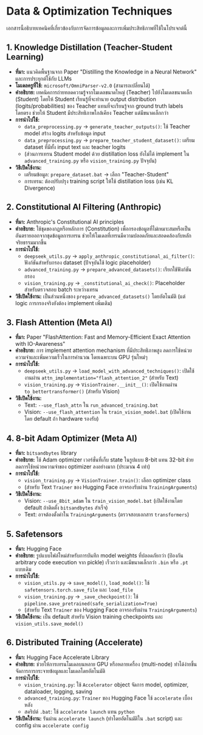 # Data & Optimization Techniques

เอกสารนี้อธิบายเทคนิคที่เกี่ยวข้องกับการจัดการข้อมูลและการเพิ่มประสิทธิภาพที่ใช้ในโปรเจกต์นี้

## 1. Knowledge Distillation (Teacher-Student Learning)

-   **ที่มา:** แนวคิดพื้นฐานจาก Paper "Distilling the Knowledge in a Neural Network" และการประยุกต์ใช้กับ LLMs
-   **โมเดลครูที่ใช้:** `microsoft/OmniParser-v2.0` (สามารถเปลี่ยนได้)
-   **คำอธิบาย:** เทคนิคการถ่ายทอดความรู้จากโมเดลขนาดใหญ่ (Teacher) ไปยังโมเดลขนาดเล็ก (Student) โดยให้ Student เรียนรู้ที่จะทำนาย output distribution (logits/probabilities) ของ Teacher แทนที่จะเรียนรู้จาก ground truth labels โดยตรง ช่วยให้ Student มีประสิทธิภาพใกล้เคียง Teacher แต่มีขนาดเล็กกว่า
-   **การนำไปใช้:**
    -   `data_preprocessing.py` -> `generate_teacher_outputs()`: ใช้ Teacher model สร้าง logits สำหรับข้อมูล input
    -   `data_preprocessing.py` -> `prepare_teacher_student_dataset()`: เตรียม dataset ที่มีทั้ง input text และ teacher logits
    -   (ส่วนการเทรน Student model ด้วย distillation loss ยังไม่ได้ implement ใน `advanced_training.py` หรือ `vision_training.py` ปัจจุบัน)
-   **วิธีเปิดใช้งาน:**
    -   เตรียมข้อมูล: `prepare_dataset.bat` -> เลือก "Teacher-Student"
    -   การเทรน: ต้องปรับปรุง training script ให้ใช้ distillation loss (เช่น KL Divergence)

## 2. Constitutional AI Filtering (Anthropic)

-   **ที่มา:** Anthropic's Constitutional AI principles
-   **คำอธิบาย:** ใช้ชุดของกฎหรือหลักการ (Constitution) เพื่อกรองข้อมูลที่ไม่เหมาะสมหรือเป็นอันตรายออกจากชุดข้อมูลการเทรน ช่วยให้โมเดลที่เทรนมีความปลอดภัยและสอดคล้องกับหลักจริยธรรมมากขึ้น
-   **การนำไปใช้:**
    -   `deepseek_utils.py` -> `apply_anthropic_constitutional_ai_filter()`: ฟังก์ชันสำหรับกรอง dataset (ปัจจุบันใช้ logic placeholder)
    -   `advanced_training.py` -> `prepare_advanced_datasets()`: เรียกใช้ฟังก์ชันกรอง
    -   `vision_training.py` -> `_constitutional_ai_check()`: Placeholder สำหรับตรวจสอบ batch ระหว่างเทรน
-   **วิธีเปิดใช้งาน:** เป็นส่วนหนึ่งของ `prepare_advanced_datasets()` โดยอัตโนมัติ (แต่ logic การกรองจริงยังต้อง implement เพิ่มเติม)

## 3. Flash Attention (Meta AI)

-   **ที่มา:** Paper "FlashAttention: Fast and Memory-Efficient Exact Attention with IO-Awareness"
-   **คำอธิบาย:** การ implement attention mechanism ที่มีประสิทธิภาพสูง ลดการใช้หน่วยความจำและเพิ่มความเร็วในการคำนวณ โดยเฉพาะบน GPU รุ่นใหม่ๆ
-   **การนำไปใช้:**
    -   `deepseek_utils.py` -> `load_model_with_advanced_techniques()`: เปิดใช้งานผ่าน `attn_implementation="flash_attention_2"` (สำหรับ Text)
    -   `vision_training.py` -> `VisionTrainer.__init__()`: เปิดใช้งานผ่าน `to_bettertransformer()` (สำหรับ Vision)
-   **วิธีเปิดใช้งาน:**
    -   Text: `--use_flash_attn` ใน `run_advanced_training.bat`
    -   Vision: `--use_flash_attention` ใน `train_vision_model.bat` (เปิดใช้งานโดย default ถ้า hardware รองรับ)

## 4. 8-bit Adam Optimizer (Meta AI)

-   **ที่มา:** `bitsandbytes` library
-   **คำอธิบาย:** ใช้ Adam optimizer เวอร์ชั่นที่เก็บ state ในรูปแบบ 8-bit แทน 32-bit ช่วยลดการใช้หน่วยความจำของ optimizer ลงอย่างมาก (ประมาณ 4 เท่า)
-   **การนำไปใช้:**
    -   `vision_training.py` -> `VisionTrainer.train()`: เลือก optimizer class
    -   (สำหรับ Text `Trainer` ของ Hugging Face อาจรองรับผ่าน `TrainingArguments`)
-   **วิธีเปิดใช้งาน:**
    -   Vision: `--use_8bit_adam` ใน `train_vision_model.bat` (เปิดใช้งานโดย default ถ้าติดตั้ง `bitsandbytes` สำเร็จ)
    -   Text: อาจต้องตั้งค่าใน `TrainingArguments` (ตรวจสอบเอกสาร `transformers`)

## 5. Safetensors

-   **ที่มา:** Hugging Face
-   **คำอธิบาย:** รูปแบบไฟล์ใหม่สำหรับการบันทึก model weights ที่ปลอดภัยกว่า (ป้องกัน arbitrary code execution จาก pickle) เร็วกว่า และมีขนาดเล็กกว่า `.bin` หรือ `.pt` แบบเดิม
-   **การนำไปใช้:**
    -   `vision_utils.py` -> `save_model()`, `load_model()`: ใช้ `safetensors.torch.save_file` และ `load_file`
    -   `vision_training.py` -> `_save_checkpoint()`: ใช้ `pipeline.save_pretrained(safe_serialization=True)`
    -   (สำหรับ Text `Trainer` ของ Hugging Face อาจรองรับผ่าน `TrainingArguments`)
-   **วิธีเปิดใช้งาน:** เป็น default สำหรับ Vision training checkpoints และ `vision_utils.save_model()`

## 6. Distributed Training (Accelerate)

-   **ที่มา:** Hugging Face Accelerate Library
-   **คำอธิบาย:** ช่วยให้การเทรนโมเดลบนหลาย GPU หรือหลายเครื่อง (multi-node) ทำได้ง่ายขึ้น จัดการการกระจายข้อมูลและโมเดลโดยอัตโนมัติ
-   **การนำไปใช้:**
    -   `vision_training.py`: ใช้ `Accelerator` object จัดการ model, optimizer, dataloader, logging, saving
    -   `advanced_training.py`: `Trainer` ของ Hugging Face ใช้ `accelerate` เบื้องหลัง
    -   สคริปต์ `.bat`: ใช้ `accelerate launch` แทน `python`
-   **วิธีเปิดใช้งาน:** รันผ่าน `accelerate launch` (ทำโดยอัตโนมัติใน `.bat` script) และ config ผ่าน `accelerate config`
